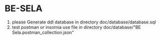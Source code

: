# BE-SELA

1. please Generate ddl database in directory doc/database/database.sql
2. test postman or insomia use file in directory doc/database/"BE Sela.postman_collection.json"